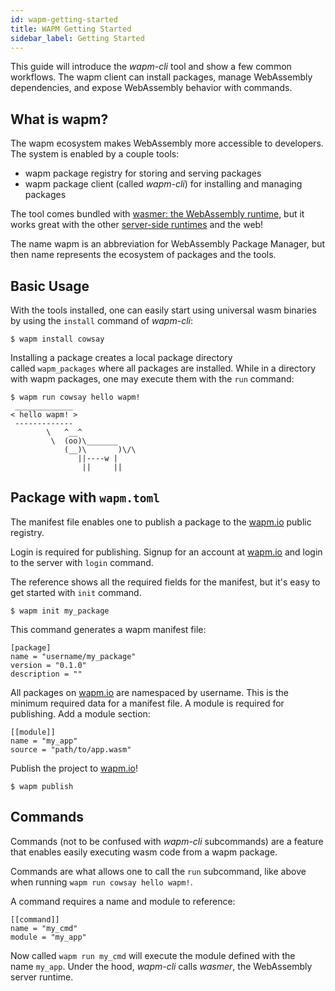 ```yaml
---
id: wapm-getting-started
title: WAPM Getting Started
sidebar_label: Getting Started
---
```


This guide will introduce the *wapm-cli* tool and show a few common workflows. The wapm client can install packages, manage WebAssembly dependencies, and expose WebAssembly behavior with commands.

## **What is wapm?**

The wapm ecosystem makes WebAssembly more accessible to developers. The system is enabled by a couple tools:

- wapm package registry for storing and serving packages
- wapm package client (called *wapm-cli*) for installing and managing packages

The tool comes bundled with [wasmer: the WebAssembly runtime](https://wasmer.io/), but it works great with the other [server-side runtimes](https://github.com/mbasso/awesome-wasm#non-web-embeddings) and the web!

The name wapm is an abbreviation for WebAssembly Package Manager, but then name represents the ecosystem of packages and the tools.

## **Basic Usage**

With the tools installed, one can easily start using universal wasm binaries by using the `install` command of *wapm-cli*:

    $ wapm install cowsay

Installing a package creates a local package directory called `wapm_packages` where all packages are installed. While in a directory with wapm packages, one may execute them with the `run` command:

    $ wapm run cowsay hello wapm! 
     _____________
    < hello wapm! >
     -------------
            \   ^__^
             \  (oo)\_______
                (__)\       )\/\
                   ||----w |
                    ||     ||

## **Package with `wapm.toml`**

The manifest file enables one to publish a package to the [wapm.io](https://wapm.io/) public registry.

Login is required for publishing. Signup for an account at [wapm.io](https://wapm.io/) and login to the server with `login` command.

The reference shows all the required fields for the manifest, but it's easy to get started with `init` command.

    $ wapm init my_package

This command generates a wapm manifest file:

    [package]
    name = "username/my_package"
    version = "0.1.0"
    description = ""

All packages on [wapm.io](https://wapm.io/) are namespaced by username. This is the minimum required data for a manifest file. A module is required for publishing. Add a module section:

    [[module]]
    name = "my_app"
    source = "path/to/app.wasm"

Publish the project to [wapm.io](https://wapm.io/)!

    $ wapm publish

## **Commands**

Commands (not to be confused with *wapm-cli* subcommands) are a feature that enables easily executing wasm code from a wapm package.

Commands are what allows one to call the `run` subcommand, like above when running `wapm run cowsay hello wapm!`.

A command requires a name and module to reference:

    [[command]]
    name = "my_cmd"
    module = "my_app"

Now called `wapm run my_cmd` will execute the module defined with the name `my_app`. Under the hood, *wapm-cli* calls *wasmer*, the WebAssembly server runtime.
